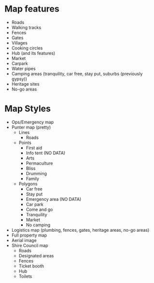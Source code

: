 Map features
============

* Roads
* Walking tracks
* Fences
* Gates
* Villages
* Cooking circles
* Hub (and its features)
* Market
* Carpark
* Water pipes
* Camping areas (tranquility, car free, stay put, suburbs (previously gypsy))
* Heritage sites
* No-go areas


Map Styles
==========

* Ops/Emergency map
* Punter map (pretty)
  * Lines
    * Roads
  * Points
    * First aid
    * Info tent (NO DATA)
    * Arts
    * Permaculture
    * Bliss
    * Drumming
    * Family
  * Polygons
    * Car free
    * Stay put
    * Emergency area (NO DATA)
    * Car park
    * Come and go
    * Tranquility
    * Market
    * No camping
* Logistics map (plumbing, fences, gates, heritage areas, no-go areas)
* Full property map
* Aerial image
* Shire Council map
  * Roads
  * Designated areas
  * Fences
  * Ticket booth
  * Hub
  * Toilets
